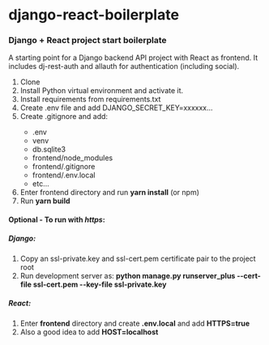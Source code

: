 # django-react-boilerplate
<h3>Django + React project start boilerplate</h3>

A starting point for a Django backend API project with React as frontend. 
It includes dj-rest-auth and allauth for authentication (including social).

<ol>
  <li>Clone</li>
  <li>Install Python virtual environment and activate it.</li>
  <li>Install requirements from requirements.txt</li>
  <li>Create .env file and add DJANGO_SECRET_KEY=xxxxxx...</li>
  <li>Create .gitignore and add:</li>
    <ul>
      <li>.env</li>
      <li>venv</li>
      <li>db.sqlite3</li>
      <li>frontend/node_modules</li>
      <li>frontend/.gitignore</li>
      <li>frontend/.env.local</li>
      <li>etc...</li>      
    </ul>
  <li>Enter frontend directory and run <strong>yarn install</strong> (or npm)</li>
  <li>Run <strong>yarn build</strong></li>  
</ol>
<h4>Optional - To run with <em>https</em>:</h4>
<h5>Django:</h5>
<ol>
  <li>Copy an ssl-private.key and ssl-cert.pem certificate pair to the project root</li>
  <li>Run development server as: <strong>python manage.py runserver_plus --cert-file ssl-cert.pem --key-file ssl-private.key</strong></li> 
</ol>
<h5>React:</h5>
<ol>
  <li>Enter <strong>frontend</strong> directory and create <strong>.env.local</strong> and add <strong>HTTPS=true</strong></li>
  <li>Also a good idea to add <strong>HOST=localhost</strong></li>
</ol>

